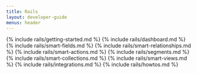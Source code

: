 ```yaml
---
title: Rails
layout: developer-guide
menus: header
---
```


{% include rails/getting-started.md %}
{% include rails/dashboard.md %}
{% include rails/smart-fields.md %}
{% include rails/smart-relationships.md %}
{% include rails/smart-actions.md %}
{% include rails/segments.md %}
{% include rails/smart-collections.md %}
{% include rails/smart-views.md %}
{% include rails/integrations.md %}
{% include rails/howtos.md %}
